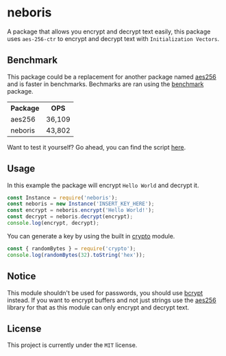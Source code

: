 # neboris
A package that allows you encrypt and decrypt text easily, this package uses `aes-256-ctr` to encrypt and decrypt text with `Initialization Vectors`.

## Benchmark
This package could be a replacement for another package named [aes256](https://npmjs.com/package/aes256) and is faster in benchmarks. Bechmarks are ran using the [benchmark](https://npmjs.com/package/benchmark) package.

<table>
	<tr>
		<th>Package</th>
		<th>OPS</th>
 	</tr>
 	<tr>
  		<td>aes256</td>
   		<td>36,109</td>
 	</tr>
	<tr>
  		<td>neboris</td>
   		<td>43,802</td>
 	</tr>
 	</tr>
</table>

Want to test it yourself? Go ahead, you can find the script [here](https://github.com/dubfib/neboris/blob/main/test.js).

## Usage
In this example the package will encrypt `Hello World` and decrypt it.
```js
const Instance = require('neboris');
const neboris = new Instance('INSERT_KEY_HERE');
const encrypt = neboris.encrypt('Hello World!');
const decrypt = neboris.decrypt(encrypt);
console.log(encrypt, decrypt);
```
You can generate a key by using the built in [crypto](https://nodejs.org/api/crypto.html) module.
```js
const { randomBytes } = require('crypto');
console.log(randomBytes(32).toString('hex'));
```

## Notice
This module shouldn't be used for passwords, you should use [bcrypt](https://www.npmjs.com/package/bcrypt) instead. If you want to encrypt buffers and not just strings use the [aes256](https://www.npmjs.com/package/aes256) library for that as this module can only encrypt and decrypt text.

## License
This project is currently under the `MIT` license.
